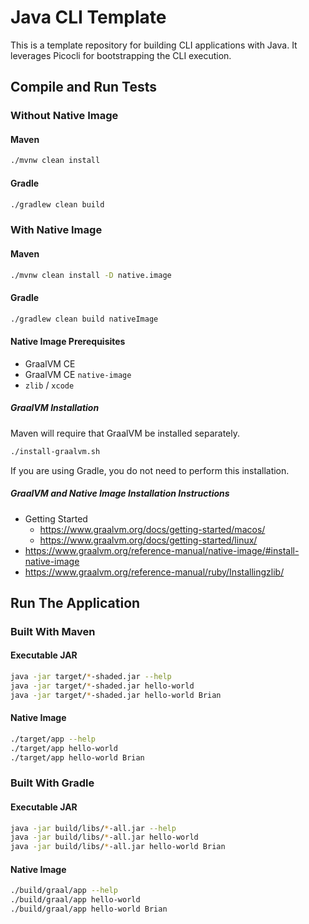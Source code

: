 # Java CLI Template

This is a template repository for building CLI applications with Java.  It leverages Picocli for 
bootstrapping the CLI execution.

## Compile and Run Tests

### Without Native Image

#### Maven
```sh
./mvnw clean install
```

#### Gradle
```sh
./gradlew clean build
```

### With Native Image

#### Maven
```sh
./mvnw clean install -D native.image
```

#### Gradle
```sh
./gradlew clean build nativeImage
```

#### Native Image Prerequisites
- GraalVM CE
- GraalVM CE `native-image`
- `zlib` / `xcode`

##### GraalVM Installation
Maven will require that GraalVM be installed separately.

```sh
./install-graalvm.sh
```

If you are using Gradle, you do not need to perform this installation.

##### GraalVM and Native Image Installation Instructions
- Getting Started
  - https://www.graalvm.org/docs/getting-started/macos/
  - https://www.graalvm.org/docs/getting-started/linux/
- https://www.graalvm.org/reference-manual/native-image/#install-native-image
- https://www.graalvm.org/reference-manual/ruby/Installingzlib/

## Run The Application

### Built With Maven

#### Executable JAR
```sh
java -jar target/*-shaded.jar --help
java -jar target/*-shaded.jar hello-world
java -jar target/*-shaded.jar hello-world Brian
```

#### Native Image
```sh
./target/app --help
./target/app hello-world
./target/app hello-world Brian
```

### Built With Gradle

#### Executable JAR
```sh
java -jar build/libs/*-all.jar --help
java -jar build/libs/*-all.jar hello-world
java -jar build/libs/*-all.jar hello-world Brian
```

#### Native Image
```sh
./build/graal/app --help
./build/graal/app hello-world
./build/graal/app hello-world Brian
```